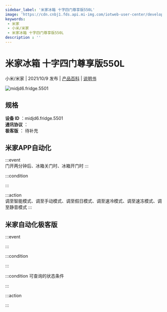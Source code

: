 ```yaml
---
sidebar_label: '米家冰箱 十字四门尊享版550L'
image: 'https://cdn.cnbj1.fds.api.mi-img.com/iotweb-user-center/developer_1679047902147ooCOYQGU.png?GalaxyAccessKeyId=AKVGLQWBOVIRQ3XLEW&Expires=9223372036854775807&Signature=I+MlVstjpFnyfKBNPV1LItObiCI='
keywords: 
 - 米家
 - 小米/米家
 - 米家冰箱 十字四门尊享版550L
description : ''
---
```

# 米家冰箱 十字四门尊享版550L

小米/米家 | 2021/10/9 发布 | [产品百科](https://home.mi.com/webapp/content/baike/product/index.html?model=midjd6.fridge.5501/) | [说明书](https://home.mi.com/views/introduction.html?model=midjd6.fridge.5501&region=cn)

![midjd6.fridge.5501](https://cdn.cnbj1.fds.api.mi-img.com/iotweb-user-center/developer_1679047902147ooCOYQGU.png?GalaxyAccessKeyId=AKVGLQWBOVIRQ3XLEW&Expires=9223372036854775807&Signature=I+MlVstjpFnyfKBNPV1LItObiCI=)

## 规格  
> 
**设备 ID** ：midjd6.fridge.5501  
**通讯协议** ：  
**极客版**  ： 待补充 


## 米家APP自动化  

:::event  
门开两分钟后、冰箱关门时、冰箱开门时
:::

:::condition  

:::

:::action   
调至智能模式、调至手动模式、调至假日模式、调至速冷模式、调至速冻模式、调至静音模式
:::

## 米家自动化极客版  

:::event  

:::

:::condition  

:::

:::condition 可查询的状态条件  

:::

:::action  

:::

        
